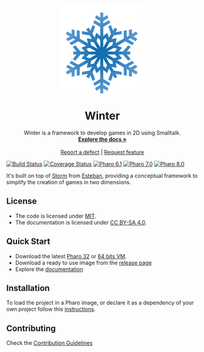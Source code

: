 <p align="center"><img src="assets/logos/winter.png">
 <h1 align="center">Winter</h1>
  <p align="center">
    Winter is a framework to develop games in 2D using Smalltalk.
    <br>
    <a href="docs/"><strong>Explore the docs »</strong></a>
    <br>
    <br>
    <a href="https://github.com/ba-st/Winter/issues/new?labels=Type%3A+Defect">Report a defect</a>
    |
    <a href="https://github.com/ba-st/Winter/issues/new?labels=Type%3A+Feature">Request feature</a>
  </p>
</p>

[![Build Status](https://github.com/ba-st/Winter/workflows/Build/badge.svg?branch=release-candidate)](https://github.com/ba-st/Winter/actions?query=workflow%3ABuild)
[![Coverage Status](https://codecov.io/github/ba-st/Winter/coverage.svg?branch=release-candidate)](https://codecov.io/gh/ba-st/Winter/branch/release-candidate)
[![Pharo 6.1](https://img.shields.io/badge/Pharo-6.1-informational)](https://pharo.org)
[![Pharo 7.0](https://img.shields.io/badge/Pharo-7.0-informational)](https://pharo.org)
[![Pharo 8.0](https://img.shields.io/badge/Pharo-8.0-informational)](https://pharo.org)

It's built on top of [Storm][] from [Esteban][], providing a conceptual framework to simplify the creation of games in two dimensions.

## License
- The code is licensed under [MIT](LICENSE).
- The documentation is licensed under [CC BY-SA 4.0](http://creativecommons.org/licenses/by-sa/4.0/).

## Quick Start

- Download the latest [Pharo 32](https://get.pharo.org/) or [64 bits VM](https://get.pharo.org/64/).
- Download a ready to use image from the [release page](https://github.com/ba-st/Winter/releases/latest)
- Explore the [documentation](docs/)

## Installation

To load the project in a Pharo image, or declare it as a dependency of your own project follow this [instructions](docs/Installation.md).

## Contributing

Check the [Contribution Guidelines](CONTRIBUTING.md)


[esteban]: https://github.com/estebanlm
[storm]: https://github.com/cdlm/pharo-storm
[chipmunk2d physics engine]:https://chipmunk-physics.net/

